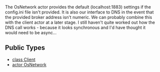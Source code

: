 The OsNetwork actor provides the default (localhost:1883) settings if the config.ini file isn't provided. It is also
our interface to DNS in the event that the provided broker address isn't numeric.
We can probably combine this with the client actor at a later stage.
I still haven't quite worked out how the DNS call works - because it looks synchronous and I'd have thought it would need to be async...


## Public Types

* [class Client](mqtt-network-Client.md)
* [actor OsNetwork](mqtt-network-OsNetwork.md)

